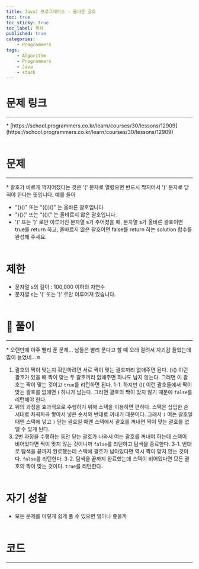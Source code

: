 ```yaml
---
title: Java) 프로그래머스 - 올바른 괄호
toc: true
toc_sticky: true
toc_label: 목차
published: true
categories:
    - Programmers
tags:
    - Algorithm
    - Programmers
    - Java
    - stack
---
```


# 문제 링크
<hr>
* [https://school.programmers.co.kr/learn/courses/30/lessons/12909](https://school.programmers.co.kr/learn/courses/30/lessons/12909)<br><br>

# 문제
<hr>
* 괄호가 바르게 짝지어졌다는 것은 '(' 문자로 열렸으면 반드시 짝지어서 ')' 문자로 닫혀야 한다는 뜻입니다. 예를 들어

* "()()" 또는 "(())()" 는 올바른 괄호입니다.
* ")()(" 또는 "(()(" 는 올바르지 않은 괄호입니다.
* '(' 또는 ')' 로만 이루어진 문자열 s가 주어졌을 때, 문자열 s가 올바른 괄호이면 true를 return 하고, 올바르지 않은 괄호이면 false를 return 하는 solution 함수를 완성해 주세요.<br><br>

# 제한
* 문자열 s의 길이 : 100,000 이하의 자연수
* 문자열 s는 '(' 또는 ')' 로만 이루어져 있습니다.<br><br>

# 👀 풀이
<hr>
* 오랜만에 아주 빨리 푼 문제... 남들은 빨리 푼다고 할 때 오래 걸려서 자괴감 들었는데 많이 늘었네...ㅎ

1. 괄호의 짝이 맞는지 확인하려면 서로 짝이 맞는 괄호끼리 없애주면 된다. ()() 이런 괄호가 있을 때 짝이 맞는 두 괄호끼리 없애주면 하나도 남지 않는다. 그러면 이 괄호는 짝이 맞는 것이고 `true`를 리턴하면 된다.
    1-1. 하지만 ()( 이런 괄호들에서 짝이 맞는 괄호를 없애면 ( 하나가 남는다. 그러면 괄호의 짝이 맞지 않기 때문에 `false`를 리턴해야 한다.
2. 위의 과정을 효과적으로 수행하기 위해 스택을 이용하면 편하다. 스택은 삽입한 순서대로 차곡차곡 쌓아서 넣은 순서와 반대로 꺼내기 때문이다. 그래서 `(` 여는 괄호일 때엔 스택에 넣고 `)` 닫는 괄호일 때엔 스택에서 괄호를 꺼내면 짝이 맞는 괄호를 없앨 수 있게 된다.
3. 2번 과정을 수행하는 동안 닫는 괄호가 나와서 여는 괄호를 꺼내야 하는데 스택이 비어있다면 짝이 맞지 않는 것이니까 `false`를 리턴하고 탐색을 종료한다.
    3-1. 반대로 탐색을 끝까지 완료했는데 스택에 괄호가 남아있다면 역시 짝이 맞지 않는 것이다. `false`를 리턴한다.
    3-2. 탐색을 끝까지 완료했는데 스택이 비어있다면 모든 괄호의 짝이 맞는 것이다. `true`를 리턴한다.<br><br>

# 자기 성찰
* 모든 문제를 이렇게 쉽게 풀 수 있으면 얼마나 좋을까<br><br>

# 코드
<hr>

<script src="https://gist.github.com/miro7923/42aacb3eee716bde7f897730f0cb02c6.js"></script>
